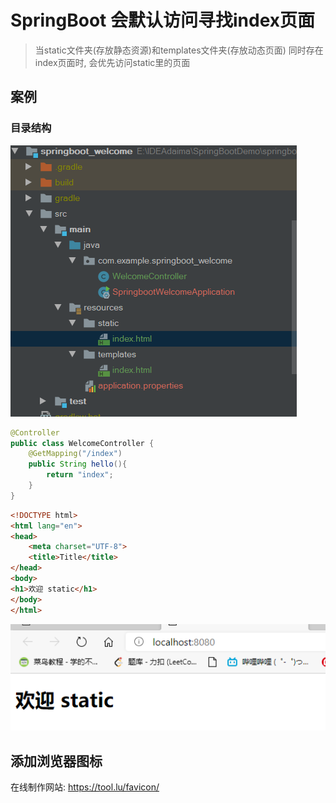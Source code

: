 # SpringBoot 会默认访问寻找index页面

> 当static文件夹(存放静态资源)和templates文件夹(存放动态页面) 同时存在index页面时, 会优先访问static里的页面

## 案例

### 目录结构

![image-20200909154316065](https://raw.githubusercontent.com/kujin521/Typora_images/master/img/image-20200909154316065.png)

```java
@Controller
public class WelcomeController {
    @GetMapping("/index")
    public String hello(){
        return "index";
    }
}
```

```html
<!DOCTYPE html>
<html lang="en">
<head>
    <meta charset="UTF-8">
    <title>Title</title>
</head>
<body>
<h1>欢迎 static</h1>
</body>
</html>
```

![image-20200909154426616](https://raw.githubusercontent.com/kujin521/Typora_images/master/img/image-20200909154426616.png)

## 添加浏览器图标

在线制作网站: https://tool.lu/favicon/